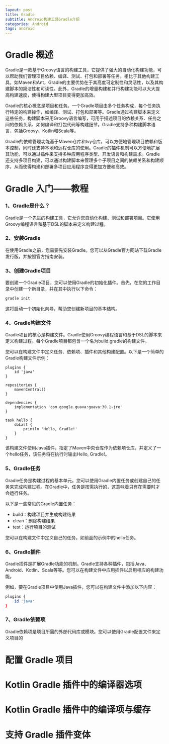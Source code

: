 ```yaml
---
layout: post
title: Gradle
subtitle: Android构建工具Gradle介绍
categories: Android
tags: android
---
```


# Gradle 概述
Gradle是一款基于Groovy语言的构建工具，它提供了强大的自动化构建功能，可以帮助我们管理项目依赖、编译、测试、打包和部署等任务。相比于其他构建工具，如Maven和Ant，Gradle的主要优势在于其高度可定制性和灵活性，以及其构建脚本的简洁性和可读性。此外，Gradle的增量构建和并行构建功能可以大大提高构建速度，使得构建大型项目变得更加高效。

Gradle的核心概念是项目和任务。一个Gradle项目由多个任务构成，每个任务执行特定的构建操作，如编译、测试、打包和部署等。Gradle通过构建脚本来定义这些任务，构建脚本采用Groovy语言编写，可用于描述项目的依赖关系、任务之间的依赖关系、如何编译和打包代码等构建细节。Gradle支持多种构建脚本语言，包括Groovy、Kotlin和Scala等。

Gradle的依赖管理功能基于Maven仓库和Ivy仓库，可以方便地管理项目依赖和版本控制，同时还支持本地和远程仓库的使用。Gradle的插件机制可以方便地扩展其功能，可以通过插件来支持多种应用程序类型、开发语言和构建需求。Gradle还支持多项目构建，可以通过构建脚本来管理多个子项目之间的依赖关系和构建顺序，从而使得构建和部署多项目应用程序变得更加方便和高效。

# Gradle 入门——教程
### 1、Gradle是什么？
Gradle是一个先进的构建工具，它允许您自动化构建、测试和部署项目。它使用Groovy编程语言和基于DSL的脚本来定义构建过程。

### 2、安装Gradle
在使用Gradle之前，您需要先安装Gradle。您可以从Gradle官方网站下载Gradle发行版，并按照官方指南安装。

### 3、创建Gradle项目
要创建一个Gradle项目，您可以使用Gradle的初始化插件。首先，在您的工作目录中创建一个新目录，并在其中执行以下命令：
```csharp
gradle init
```
这将启动一个初始化向导，帮助您创建新项目的基本结构。

### 4、Gradle构建文件
Gradle项目的核心是构建文件。Gradle使用Groovy编程语言和基于DSL的脚本来定义构建过程。每个Gradle项目都包含一个名为build.gradle的构建文件。

您可以在构建文件中定义任务、依赖项、插件和其他构建配置。以下是一个简单的Gradle构建文件示例：

```arduino
plugins {
    id 'java'
}

repositories {
    mavenCentral()
}

dependencies {
    implementation 'com.google.guava:guava:30.1-jre'
}

task hello {
    doLast {
        println 'Hello, Gradle!'
    }
}
```
该构建文件使用Java插件，指定了Maven中央仓库作为依赖项仓库，并定义了一个hello任务，该任务将在执行时输出Hello, Gradle!。

### 5、Gradle任务
Gradle任务是构建过程的基本单元。您可以使用Gradle内置任务或创建自己的任务来完成构建过程。在Gradle中，任务是按需执行的，这意味着只有在需要时才会运行任务。

以下是一些常见的Gradle内置任务：

* build：构建项目并生成构建结果
* clean：删除构建结果
* test：运行项目的测试

您可以在构建文件中定义自己的任务，如前面的示例中的hello任务。

### 6、Gradle插件
Gradle插件是扩展Gradle功能的机制。Gradle支持各种插件，包括Java、Android、Kotlin、Scala等等。您可以在构建文件中应用插件以启用相应的构建功能。

例如，要在Gradle项目中使用Java插件，您可以在构建文件中添加以下内容：
```bash
plugins {
    id 'java'
}
```
### 7、Gradle依赖项
Gradle依赖项是项目所需的外部代码库或模块。您可以使用Gradle配置文件来定义项目的

# 配置 Gradle 项目

# Kotlin Gradle 插件中的编译器选项

# Kotlin Gradle 插件中的编译项与缓存

# 支持 Gradle 插件变体